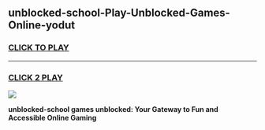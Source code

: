
## unblocked-school-Play-Unblocked-Games-Online-yodut
<h3>
<a href="https://premium76.site?title=unblocked-school&ref=25A">CLICK TO PLAY</a></h3>
<hr>

<h3>
<a href="https://premium76.site?title=unblocked-school&ref=25A">CLICK 2 PLAY</a>
  
</h3>

<a href="https://premium76.site?title=unblocked-school&ref=25A"><img src="https://clearcache.store/games.png"></a>


**unblocked-school games unblocked: Your Gateway to Fun and Accessible Online Gaming**
